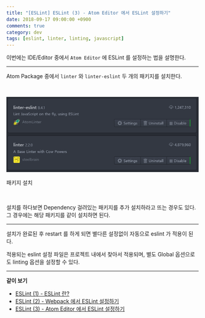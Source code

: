```yaml
---
title: "[ESLint] ESLint (3) - Atom Editor 에서 ESLint 설정하기"
date: 2018-09-17 09:00:00 +0900
comments: true
category: dev
tags: [eslint, linter, linting, javascript]
---
```


이번에는 IDE/Editor 중에서 `Atom Editor` 에 ESLint 를 설정하는 법을 설명한다.

---

Atom Package 중에서 `linter` 와 `linter-eslint` 두 개의 패키지를 설치한다.

<br/>

<p class="center"><img class="radius center" style="width:40rem;" src="/dev/33/package.png"></p>

<p class="center desc">패키지 설치</p>

<br>

설치를 하다보면 Dependency 걸려있는 패키지를 추가 설치하라고 뜨는 경우도 있다.
그 경우에는 해당 패키지를 같이 설치하면 된다.

---

설치가 완료된 후 restart 를 하게 되면 별다른 설정없이 자동으로 eslint 가 적용이 된다.

적용되는 eslint 설정 파일은 프로젝트 내에서 찾아서 적용되며,
별도 Global 옵션으로도 linting 옵션을 설정할 수 있다.

---

**같이 보기**

* [ESLint (1) - ESLint 란?](/dev/29)
* [ESLint (2) - Webpack 에서 ESLint 설정하기](/dev/31)
* [ESLint (3) - Atom Editor 에서 ESLint 설정하기](/dev/33)
